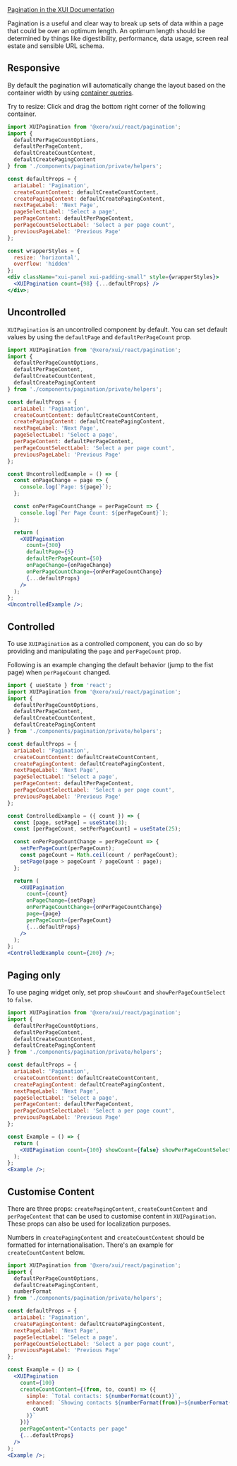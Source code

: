 <div class="xui-margin-vertical">
	<a href="../section-components-navigation-pagination.html" isDocLink>Pagination in the XUI Documentation</a>
</div>

Pagination is a useful and clear way to break up sets of data within a page that could be over an optimum length. An optimum length should be determined by things like digestibility, performance, data usage, screen real estate and sensible URL schema.

## Responsive

By default the pagination will automatically change the layout based on the container width by using [container queries](#container-queries).

Try to resize: Click and drag the bottom right corner of the following container.

```jsx harmony
import XUIPagination from '@xero/xui/react/pagination';
import {
  defaultPerPageCountOptions,
  defaultPerPageContent,
  defaultCreateCountContent,
  defaultCreatePagingContent
} from './components/pagination/private/helpers';

const defaultProps = {
  ariaLabel: 'Pagination',
  createCountContent: defaultCreateCountContent,
  createPagingContent: defaultCreatePagingContent,
  nextPageLabel: 'Next Page',
  pageSelectLabel: 'Select a page',
  perPageContent: defaultPerPageContent,
  perPageCountSelectLabel: 'Select a per page count',
  previousPageLabel: 'Previous Page'
};

const wrapperStyles = {
  resize: 'horizontal',
  overflow: 'hidden'
};
<div className="xui-panel xui-padding-small" style={wrapperStyles}>
  <XUIPagination count={98} {...defaultProps} />
</div>;
```

## Uncontrolled

`XUIPagination` is an uncontrolled component by default. You can set default values by using the `defaultPage` and `defaultPerPageCount` prop.

```jsx harmony
import XUIPagination from '@xero/xui/react/pagination';
import {
  defaultPerPageCountOptions,
  defaultPerPageContent,
  defaultCreateCountContent,
  defaultCreatePagingContent
} from './components/pagination/private/helpers';

const defaultProps = {
  ariaLabel: 'Pagination',
  createCountContent: defaultCreateCountContent,
  createPagingContent: defaultCreatePagingContent,
  nextPageLabel: 'Next Page',
  pageSelectLabel: 'Select a page',
  perPageContent: defaultPerPageContent,
  perPageCountSelectLabel: 'Select a per page count',
  previousPageLabel: 'Previous Page'
};

const UncontrolledExample = () => {
  const onPageChange = page => {
    console.log(`Page: ${page}`);
  };

  const onPerPageCountChange = perPageCount => {
    console.log(`Per Page Count: ${perPageCount}`);
  };

  return (
    <XUIPagination
      count={300}
      defaultPage={5}
      defaultPerPageCount={50}
      onPageChange={onPageChange}
      onPerPageCountChange={onPerPageCountChange}
      {...defaultProps}
    />
  );
};
<UncontrolledExample />;
```

## Controlled

To use `XUIPagination` as a controlled component, you can do so by providing and manipulating the `page` and `perPageCount` prop.

Following is an example changing the default behavior (jump to the fist page) when `perPageCount` changed.

```jsx harmony
import { useState } from 'react';
import XUIPagination from '@xero/xui/react/pagination';
import {
  defaultPerPageCountOptions,
  defaultPerPageContent,
  defaultCreateCountContent,
  defaultCreatePagingContent
} from './components/pagination/private/helpers';

const defaultProps = {
  ariaLabel: 'Pagination',
  createCountContent: defaultCreateCountContent,
  createPagingContent: defaultCreatePagingContent,
  nextPageLabel: 'Next Page',
  pageSelectLabel: 'Select a page',
  perPageContent: defaultPerPageContent,
  perPageCountSelectLabel: 'Select a per page count',
  previousPageLabel: 'Previous Page'
};

const ControlledExample = ({ count }) => {
  const [page, setPage] = useState(3);
  const [perPageCount, setPerPageCount] = useState(25);

  const onPerPageCountChange = perPageCount => {
    setPerPageCount(perPageCount);
    const pageCount = Math.ceil(count / perPageCount);
    setPage(page > pageCount ? pageCount : page);
  };

  return (
    <XUIPagination
      count={count}
      onPageChange={setPage}
      onPerPageCountChange={onPerPageCountChange}
      page={page}
      perPageCount={perPageCount}
      {...defaultProps}
    />
  );
};
<ControlledExample count={200} />;
```

## Paging only

To use paging widget only, set prop `showCount` and `showPerPageCountSelect` to `false`.

```jsx harmony
import XUIPagination from '@xero/xui/react/pagination';
import {
  defaultPerPageCountOptions,
  defaultPerPageContent,
  defaultCreateCountContent,
  defaultCreatePagingContent
} from './components/pagination/private/helpers';

const defaultProps = {
  ariaLabel: 'Pagination',
  createCountContent: defaultCreateCountContent,
  createPagingContent: defaultCreatePagingContent,
  nextPageLabel: 'Next Page',
  pageSelectLabel: 'Select a page',
  perPageContent: defaultPerPageContent,
  perPageCountSelectLabel: 'Select a per page count',
  previousPageLabel: 'Previous Page'
};

const Example = () => {
  return (
    <XUIPagination count={100} showCount={false} showPerPageCountSelect={false} {...defaultProps} />
  );
};
<Example />;
```

## Customise Content

There are three props: `createPagingContent`, `createCountContent` and `perPageContent` that can be used to customise content in `XUIPagination`. These props can also be used for localization purposes.

Numbers in `createPagingContent` and `createCountContent` should be formatted for internationalisation. There's an example for `createCountContent` below.

```jsx harmony
import XUIPagination from '@xero/xui/react/pagination';
import {
  defaultPerPageCountOptions,
  defaultCreatePagingContent,
  numberFormat
} from './components/pagination/private/helpers';

const defaultProps = {
  ariaLabel: 'Pagination',
  createPagingContent: defaultCreatePagingContent,
  nextPageLabel: 'Next Page',
  pageSelectLabel: 'Select a page',
  perPageCountSelectLabel: 'Select a per page count',
  previousPageLabel: 'Previous Page'
};

const Example = () => (
  <XUIPagination
    count={100}
    createCountContent={(from, to, count) => ({
      simple: `Total contacts: ${numberFormat(count)}`,
      enhanced: `Showing contacts ${numberFormat(from)}–${numberFormat(to)} of ${numberFormat(
        count
      )}`
    })}
    perPageContent="Contacts per page"
    {...defaultProps}
  />
);
<Example />;
```
